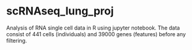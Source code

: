 # scRNAseq_lung_proj

Analysis of RNA single cell data in R using jupyter notebook. The data consist of 441 cells (individuals) and 39000 genes (features) before any filtering.